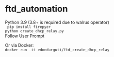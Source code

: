 # ftd_automation
Python 3.9 (3.8+ is required due to walrus operator)<br>
``` pip install firepyer```<br>
``` python create_dhcp_relay.py ```<br>
Follow User Prompt<br>

Or via Docker: <br>
```docker run -it edondurguti/ftd_create_dhcp_relay```
